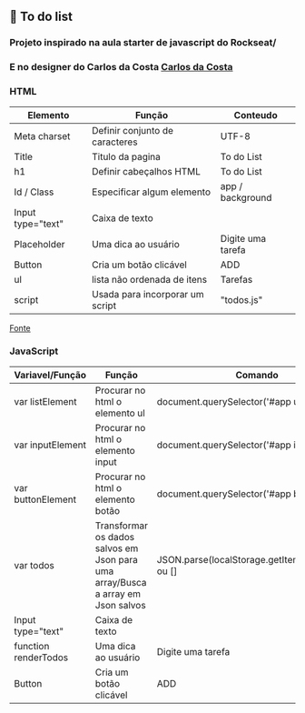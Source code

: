 ## :bookmark_tabs: To do list
### Projeto inspirado na aula starter de javascript do Rockseat/
### E no designer do Carlos da Costa [Carlos da Costa](https://blog.usejournal.com/develop-a-to-do-list-app-in-vanilla-javascript-95377ec370c5)


### HTML
| Elemento | Função | Conteudo
| ------ | ------ | ------|
| Meta charset  | Definir conjunto de caracteres| UTF-8
| Title | Titulo da pagina | To do List
| h1 | Definir cabeçalhos HTML |To do List
| Id / Class| Especificar algum elemento | app / background
| Input type="text"| Caixa de texto | 
| Placeholder | Uma dica ao usuário  | Digite uma tarefa
| Button | Cria um botão clicável  | ADD
| ul | lista não ordenada de itens  | Tarefas
| script | Usada para incorporar um script  | "todos.js"
[Fonte](https://www.tutorialrepublic.com/html-reference)


### JavaScript
| Variavel/Função | Função | Comando
| ------ | ------ | ------|
| var listElement  | Procurar no html o elemento ul| document.querySelector('#app ul');
| var inputElement | Procurar no html o elemento input | document.querySelector('#app input');
| var buttonElement | Procurar no html o elemento botão |document.querySelector('#app button')
| var todos| Transformar os dados salvos em Json para uma array/Busca a array em Json salvos   | JSON.parse(localStorage.getItem('list_todos')) ou []
| Input type="text"| Caixa de texto | 
| function renderTodos | Uma dica ao usuário  | Digite uma tarefa
| Button | Cria um botão clicável  | ADD